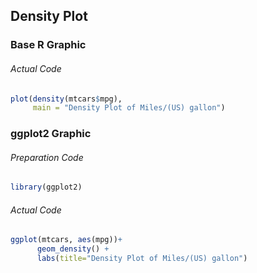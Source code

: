 ## Density Plot
### Base R Graphic
###### Actual Code
```r
plot(density(mtcars$mpg),
     main = "Density Plot of Miles/(US) gallon")
```
### ggplot2 Graphic
###### Preparation Code
```r
library(ggplot2)
```
###### Actual Code
```r
ggplot(mtcars, aes(mpg))+
      geom_density() +
      labs(title="Density Plot of Miles/(US) gallon")
```
